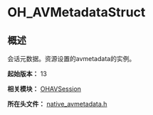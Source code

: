 # OH_AVMetadataStruct

## 概述

会话元数据。资源设置的avmetadata的实例。

**起始版本：** 13

**相关模块：** [OHAVSession](capi-ohavsession.md)

**所在头文件：** [native_avmetadata.h](capi-native-avmetadata-h.md)

